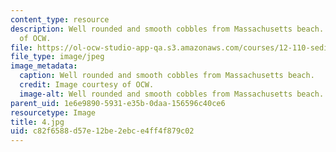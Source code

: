 ```yaml
---
content_type: resource
description: Well rounded and smooth cobbles from Massachusetts beach. Image courtesy
  of OCW.
file: https://ol-ocw-studio-app-qa.s3.amazonaws.com/courses/12-110-sedimentary-geology-fall-2004/c82f6588d57e12be2ebce4ff4f879c02_4.jpg
file_type: image/jpeg
image_metadata:
  caption: Well rounded and smooth cobbles from Massachusetts beach.
  credit: Image courtesy of OCW.
  image-alt: Well rounded and smooth cobbles from Massachusetts beach.
parent_uid: 1e6e9890-5931-e35b-0daa-156596c40ce6
resourcetype: Image
title: 4.jpg
uid: c82f6588-d57e-12be-2ebc-e4ff4f879c02
---
```

